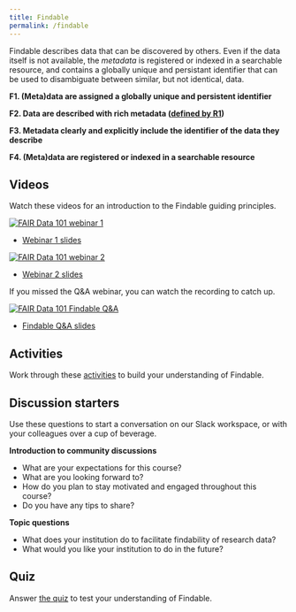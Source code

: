 ```yaml
---
title: Findable
permalink: /findable
---
```


Findable describes data that can be discovered by others. Even if the data itself is not available, the *metadata* is registered or indexed in a searchable resource,
and contains a globally unique and persistant identifier that can be used to disambiguate between similar, but not identical, data.

**F1. (Meta)data are assigned a globally unique and persistent identifier**

**F2. Data are described with rich metadata ([defined by R1](../4-reusable/overview.md))**

**F3. Metadata clearly and explicitly include the identifier of the data they describe**

**F4. (Meta)data are registered or indexed in a searchable resource**

## Videos

Watch these videos for an introduction to the Findable guiding principles.

[![FAIR Data 101 webinar 1](https://img.youtube.com/vi/R2lL5z8Q5_c/0.jpg)](https://www.youtube.com/watch?v=R2lL5z8Q5_c)

* [Webinar 1 slides](webinar-1-slides.pdf)

[![FAIR Data 101 webinar 2](https://img.youtube.com/vi/vSRXLMcFkQA/0.jpg)](https://www.youtube.com/watch?v=vSRXLMcFkQA)

* [Webinar 2 slides](webinar-2-slides.pdf)

If you missed the Q&A webinar, you can watch the recording to catch up.

[![FAIR Data 101 Findable Q&A](https://img.youtube.com/vi/6KAR4jJVK8I/0.jpg)](https://www.youtube.com/watch?v=6KAR4jJVK8I)

* [Findable Q&A slides](findable-qa-slides.pdf)

## Activities

Work through these [activities](activities.md) to build your understanding of Findable.

## Discussion starters

Use these questions to start a conversation on our Slack workspace, or with your colleagues over a cup of beverage.

**Introduction to community discussions**
* What are your expectations for this course? 
* What are you looking forward to?
* How do you plan to stay motivated and engaged throughout this course? 
* Do you have any tips to share? 

**Topic questions**
* What does your institution do to facilitate findability of research data? 
* What would you like your institution to do in the future?

## Quiz

Answer [the quiz](quiz.md) to test your understanding of Findable.

